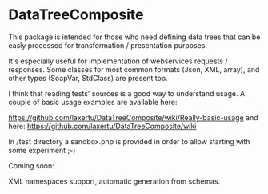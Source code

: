 # DataTreeComposite

This package is intended for those who need defining data trees that can be easly processed for transformation / presentation
purposes.

It's especially useful for implementation of webservices requests / responses. Some classes for most common formats (Json, XML, array), and other types (SoapVar, StdClass) are
present too.

I think that reading tests' sources is a good way to understand usage. A couple of basic usage examples are available here:

https://github.com/laxertu/DataTreeComposite/wiki/Really-basic-usage and here: 
https://github.com/laxertu/DataTreeComposite/wiki

In /test directory a sandbox.php is provided in order to allow starting with some experiment ;-)

Coming soon:

XML namespaces support, automatic generation from schemas.



